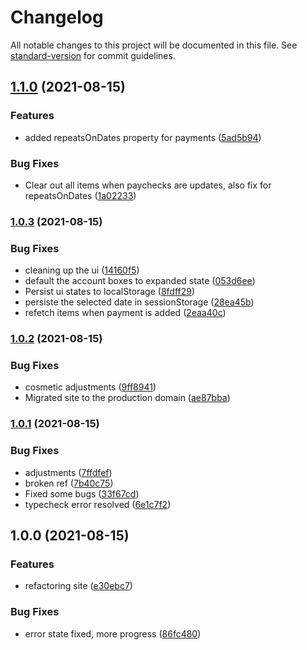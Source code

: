 # Changelog

All notable changes to this project will be documented in this file. See [standard-version](https://github.com/conventional-changelog/standard-version) for commit guidelines.

## [1.1.0](https://github.com/claytonfbell/expendas3/compare/v1.0.3...v1.1.0) (2021-08-15)


### Features

* added repeatsOnDates property for payments ([5ad5b94](https://github.com/claytonfbell/expendas3/commit/5ad5b9485dc8c972b4e4e8429ad78de0fdbdfdca))


### Bug Fixes

* Clear out all items when paychecks are updates, also fix for repeatsOnDates ([1a02233](https://github.com/claytonfbell/expendas3/commit/1a02233da1c2d63e5981bf26c519a2d8729b808a))

### [1.0.3](https://github.com/claytonfbell/expendas3/compare/v1.0.2...v1.0.3) (2021-08-15)


### Bug Fixes

* cleaning up the ui ([14160f5](https://github.com/claytonfbell/expendas3/commit/14160f50c63a0fc1820f4bdef7b9f1fed9690563))
* default the account boxes to expanded state ([053d6ee](https://github.com/claytonfbell/expendas3/commit/053d6ee39942670416c40494fe5934813914360d))
* Persist ui states to localStorage ([8fdff29](https://github.com/claytonfbell/expendas3/commit/8fdff294f7baa54c38acfc0d20db37e1b36b5b07))
* persiste the selected date in sessionStorage ([28ea45b](https://github.com/claytonfbell/expendas3/commit/28ea45b6ebab88ad87f2f8a1081396d1feb01b0d))
* refetch items when payment is added ([2eaa40c](https://github.com/claytonfbell/expendas3/commit/2eaa40ca413ee5324e65bdbb4d85f4b9ac654fc5))

### [1.0.2](https://github.com/claytonfbell/expendas3/compare/v1.0.1...v1.0.2) (2021-08-15)


### Bug Fixes

* cosmetic adjustments ([9ff8941](https://github.com/claytonfbell/expendas3/commit/9ff8941a5dc2ad39c1940e8798902b87edfac75c))
* Migrated site to the production domain ([ae87bba](https://github.com/claytonfbell/expendas3/commit/ae87bba0d2df647166e6d020a1d4aed9203fce9e))

### [1.0.1](https://github.com/claytonfbell/expendas3/compare/v1.0.0...v1.0.1) (2021-08-15)


### Bug Fixes

* adjustments ([7ffdfef](https://github.com/claytonfbell/expendas3/commit/7ffdfef9a0fdb634ce9e12d4bda9d36d8eac9ce6))
* broken ref ([7b40c75](https://github.com/claytonfbell/expendas3/commit/7b40c75845531c2b06fe130d170d6a939a9c8c73))
* Fixed some bugs ([33f67cd](https://github.com/claytonfbell/expendas3/commit/33f67cdf49fee63a49a66cf8993183cb3aad8a03))
* typecheck error resolved ([6e1c7f2](https://github.com/claytonfbell/expendas3/commit/6e1c7f2572fbf42682c9be75dc8091b70b821e2d))

## 1.0.0 (2021-08-15)


### Features

* refactoring site ([e30ebc7](https://github.com/claytonfbell/expendas3/commit/e30ebc7bb4bfe5af19cdcaf4e77aba4eb49ca6b0))


### Bug Fixes

* error state fixed, more progress ([86fc480](https://github.com/claytonfbell/expendas3/commit/86fc480138e2c2bb0b02afab9611bf562f9fa503))
